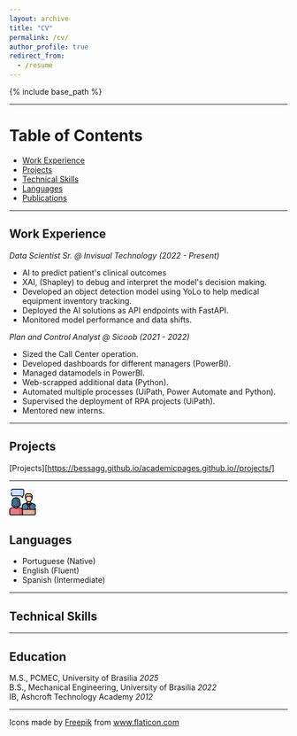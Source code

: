 ```yaml
---
layout: archive
title: "CV"
permalink: /cv/
author_profile: true
redirect_from:
  - /resume
---
```


{% include base_path %}

___

# Table of Contents
- [Work Experience](#work-experience)
- [Projects](#projects)
- [Technical Skills](#technical-skills)
- [Languages](#languages)
- [Publications](#publications)

 ___ 

## Work Experience
*Data Scientist Sr. @ Invisual Technology (_2022 - Present_)*
* AI to predict patient's clinical outcomes
* XAI, (Shapley) to debug and interpret the model's decision making.
* Developed an object detection model using YoLo to help medical equipment inventory tracking.
* Deployed the AI solutions as API endpoints with FastAPI.
* Monitored model performance and data shifts.

*Plan and Control Analyst @ Sicoob (_2021 - 2022_)*
* Sized the Call Center operation.
* Developed dashboards for different managers (PowerBI).
* Managed datamodels in PowerBI.
* Web-scrapped additional data (Python).
* Automated multiple processes (UiPath, Power Automate and Python).
* Supervised the deployment of RPA projects (UiPath).
* Mentored new interns.

___

## Projects
[Projects][https://bessagg.github.io/academicpages.github.io//projects/]
___

<img src="https://github.com/Bessagg/academicpages.github.io/blob/master/images/cv/004-job_interview.png?raw=true" width="48"> 

## Languages 
* Portuguese (Native)
* English (Fluent)
* Spanish (Intermediate)
___
## Technical Skills
___
## Education
M.S., PCMEC,                       University of Brasilia              _2025_     
B.S., Mechanical Engineering,      University of Brasilia              _2022_    
IB,                                Ashcroft Technology Academy         _2012_     

___


<div>Icons made by <a href="https://www.freepik.com" title="Freepik">Freepik</a> from <a href="https://www.flaticon.com/" title="Flaticon">www.flaticon.com</a></div>
